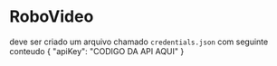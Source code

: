 # RoboVideo


deve ser criado um arquivo chamado `credentials.json` com seguinte conteudo
{
    "apiKey": "CODIGO DA API AQUI"
}